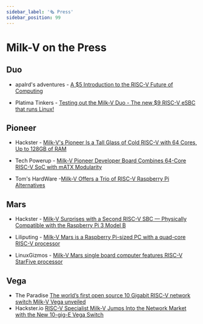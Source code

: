 ```yaml
---
sidebar_label: '🗞️ Press'
sidebar_position: 99
---
```


# Milk-V on the Press

## Duo

- apalrd's adventures - [A $5 Introduction to the RISC-V Future of Computing](https://www.youtube.com/watch?v=z-GoLDQHYsE)

- Platima Tinkers - [Testing out the Milk-V Duo - The new $9 RISC-V eSBC that runs Linux!](https://www.youtube.com/watch?v=YqUtGk0DHbQ)

## Pioneer

- Hackster - [Milk-V's Pioneer Is a Tall Glass of Cold RISC-V with 64 Cores, Up to 128GB of RAM](https://www.hackster.io/news/milk-v-s-pioneer-is-a-tall-glass-of-cold-risc-v-with-64-cores-up-to-128gb-of-ram-fabf9f22747f)

- Tech Powerup - [Milk-V Pioneer Developer Board Combines 64-Core RISC-V SoC with mATX Modularity](https://www.techpowerup.com/308989/milk-v-pioneer-developer-board-combines-64-core-risc-v-soc-with-matx-modularity)

- Tom's HardWare -[Milk-V Offers a Trio of RISC-V Raspberry Pi Alternatives](https://www.tomshardware.com/news/milk-v-offers-a-trio-of-risc-v-raspberry-pi-alternatives?utm_campaign=socialflow&utm_source=twitter.com&utm_medium=social)

## Mars
- Hackster - [Milk-V Surprises with a Second RISC-V SBC — Physically Compatible with the Raspberry Pi 3 Model B](https://www.hackster.io/news/milk-v-surprises-with-a-second-risc-v-sbc-physically-compatible-with-the-raspberry-pi-3-model-b-fa548a5908e8)

- Liliputing - [Milk-V Mars is a Raspberry Pi-sized PC with a quad-core RISC-V processor](https://liliputing.com/milk-v-mars-is-a-raspberry-pi-sized-pc-with-a-quad-core-risc-v-processor/)

- LinuxGizmos - [Milk-V Mars single board computer features RISC-V StarFive processor](https://linuxgizmos.com/milk-v-mars-single-board-computer-features-risc-v-starfive-processor/)

## Vega
- The Paradise [The world’s first open source 10 Gigabit RISC-V network switch Milk-V Vega unveiled](https://theparadise.ng/the-worlds-first-open-source-10-gigabit-risc-v-network-switch-milk-v-vega-unveiled/)
- Hackster.io [RISC-V Specialist Milk-V Jumps Into the Network Market with the New 10-gig-E Vega Switch](https://www.hackster.io/news/risc-v-specialist-milk-v-jumps-into-the-network-market-with-the-new-10-gig-e-vega-switch-ef91693d20a3)
